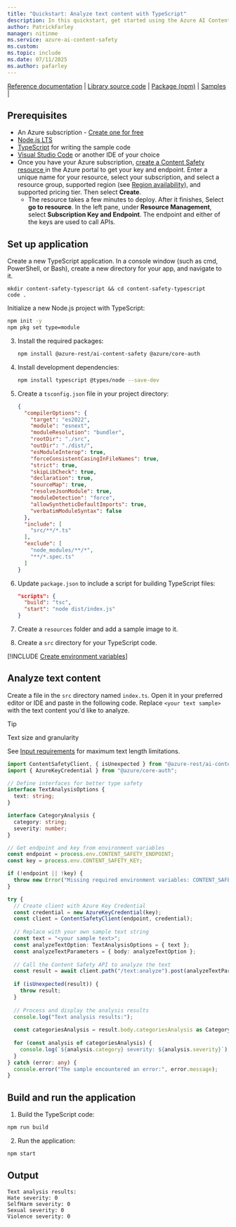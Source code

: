 ```yaml
---
title: "Quickstart: Analyze text content with TypeScript"
description: In this quickstart, get started using the Azure AI Content Safety TypeScript SDK to analyze text content for objectionable material.
author: PatrickFarley
manager: nitinme
ms.service: azure-ai-content-safety
ms.custom:
ms.topic: include
ms.date: 07/11/2025
ms.author: pafarley
---
```


[Reference documentation](https://www.npmjs.com/package/@azure-rest/ai-content-safety) | [Library source code](https://github.com/Azure/azure-sdk-for-js/tree/main/sdk/contentsafety/ai-content-safety-rest) | [Package (npm)](https://www.npmjs.com/package/@azure-rest/ai-content-safety) | [Samples](https://github.com/Azure-Samples/AzureAIContentSafety/tree/main/js/1.0.0) |


## Prerequisites

* An Azure subscription - [Create one for free](https://azure.microsoft.com/free/cognitive-services/) 
* [Node.js LTS](https://nodejs.org/)
* [TypeScript](https://www.typescriptlang.org/) for writing the sample code
* [Visual Studio Code](https://code.visualstudio.com/) or another IDE of your choice
* Once you have your Azure subscription, <a href="https://aka.ms/acs-create"  title="Create a Content Safety resource"  target="_blank">create a Content Safety resource </a> in the Azure portal to get your key and endpoint. Enter a unique name for your resource, select your subscription, and select a resource group, supported region (see [Region availability](/azure/ai-services/content-safety/overview#region-availability)), and supported pricing tier. Then select **Create**.
  * The resource takes a few minutes to deploy. After it finishes, Select **go to resource**. In the left pane, under **Resource Management**, select **Subscription Key and Endpoint**. The endpoint and either of the keys are used to call APIs.

## Set up application

Create a new TypeScript application. In a console window (such as cmd, PowerShell, or Bash), create a new directory for your app, and navigate to it.

```console
mkdir content-safety-typescript && cd content-safety-typescript
code .
```

Initialize a new Node.js project with TypeScript:

```bash
npm init -y
npm pkg set type=module
```

3. Install the required packages:

   ```bash
   npm install @azure-rest/ai-content-safety @azure/core-auth
   ```

4. Install development dependencies:

   ```bash
   npm install typescript @types/node --save-dev
   ```

5. Create a `tsconfig.json` file in your project directory:

   ```json
   {
     "compilerOptions": {
       "target": "es2022",
       "module": "esnext",
       "moduleResolution": "bundler",
       "rootDir": "./src",
       "outDir": "./dist/",
       "esModuleInterop": true,
       "forceConsistentCasingInFileNames": true,
       "strict": true,
       "skipLibCheck": true,
       "declaration": true,
       "sourceMap": true,
       "resolveJsonModule": true,
       "moduleDetection": "force",
       "allowSyntheticDefaultImports": true,
       "verbatimModuleSyntax": false
     },
     "include": [
       "src/**/*.ts"
     ],
     "exclude": [
       "node_modules/**/*",
       "**/*.spec.ts"
     ]
   }
   ```

6. Update `package.json` to include a script for building TypeScript files:

   ```json
   "scripts": {
     "build": "tsc",
     "start": "node dist/index.js"
   }
   ```

7. Create a `resources` folder and add a sample image to it.

8. Create a `src` directory for your TypeScript code.

[!INCLUDE [Create environment variables](../env-vars.md)]

## Analyze text content

Create a file in the `src` directory named `index.ts`. Open it in your preferred editor or IDE and paste in the following code. Replace `<your text sample>` with the text content you'd like to analyze.

> [!TIP]
> Text size and granularity
>
> See [Input requirements](../../overview.md#input-requirements) for maximum text length limitations.

```typescript
import ContentSafetyClient, { isUnexpected } from "@azure-rest/ai-content-safety";
import { AzureKeyCredential } from "@azure/core-auth";

// Define interfaces for better type safety
interface TextAnalysisOptions {
  text: string;
}

interface CategoryAnalysis {
  category: string;
  severity: number;
}

// Get endpoint and key from environment variables
const endpoint = process.env.CONTENT_SAFETY_ENDPOINT;
const key = process.env.CONTENT_SAFETY_KEY;

if (!endpoint || !key) {
  throw new Error("Missing required environment variables: CONTENT_SAFETY_ENDPOINT or CONTENT_SAFETY_KEY");
}

try {
  // Create client with Azure Key Credential
  const credential = new AzureKeyCredential(key);
  const client = ContentSafetyClient(endpoint, credential);
  
  // Replace with your own sample text string
  const text = "<your sample text>";
  const analyzeTextOption: TextAnalysisOptions = { text };
  const analyzeTextParameters = { body: analyzeTextOption };
  
  // Call the Content Safety API to analyze the text
  const result = await client.path("/text:analyze").post(analyzeTextParameters);
  
  if (isUnexpected(result)) {
    throw result;
  }
  
  // Process and display the analysis results
  console.log("Text analysis results:");
  
  const categoriesAnalysis = result.body.categoriesAnalysis as CategoryAnalysis[];
  
  for (const analysis of categoriesAnalysis) {
    console.log(`${analysis.category} severity: ${analysis.severity}`);
  }
} catch (error: any) {
  console.error("The sample encountered an error:", error.message);
}
```

## Build and run the application

1. Build the TypeScript code:

```bash
npm run build
```

2. Run the application:

```bash
npm start
```

## Output

```console
Text analysis results:
Hate severity: 0
SelfHarm severity: 0
Sexual severity: 0
Violence severity: 0
```
